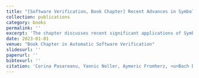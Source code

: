 ```yaml
---
title: "[Software Verification, Book Chapter] Recent Advances in Symbolic Pathfinder."
collection: publications
category: books
permalink: ''
excerpt: 'The chapter discusses recent significant applications of Symbolic Pathfinder, including fuzzing and program repair. JFix and S3 are two particular program repair frameworks developed atop Symbolic Pathfinder, which scale to large programs of 300K lines of code.'
date: 2023-01-01
venue: "Book Chapter in Automatic Software Verification"
slidesurl: ''
paperurl: ''
bibtexurl: ''
citation: 'Corina Pasareanu, Yannic Noller, Aymeric Fromherz, <u>Bach D.X. Le</u>, Wilem Visser, Tevfik Bultan, and William Eiers'
---
```

